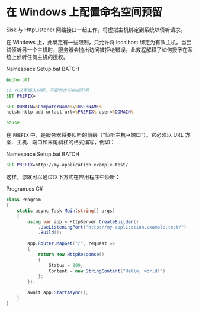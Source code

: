 # 在 Windows 上配置命名空间预留

Sisk 与 HttpListener 网络接口一起工作，将虚拟主机绑定到系统以侦听请求。

在 Windows 上，此绑定有一些限制，只允许将 localhost 绑定为有效主机。当尝试侦听另一个主机时，服务器会抛出访问被拒绝错误。此教程解释了如何授予在系统上侦听任何主机的授权。

<div class="script-header">
    <span>
        Namespace Setup.bat
    </span>
    <span>
        BATCH
    </span>
</div>

```bat
@echo off

:: 在这里插入前缀，不要包含空格或引号
SET PREFIX=

SET DOMAIN=%ComputerName%\%USERNAME%
netsh http add urlacl url=%PREFIX% user=%DOMAIN%

pause
```

在 `PREFIX` 中，是服务器将要侦听的前缀（“侦听主机->端口”）。它必须以 URL 方案、主机、端口和末尾斜杠的格式编写，例如：

<div class="script-header">
    <span>
        Namespace Setup.bat
    </span>
    <span>
        BATCH
    </span>
</div>

```bat
SET PREFIX=http://my-application.example.test/
```

这样，您就可以通过以下方式在应用程序中侦听：

<div class="script-header">
    <span>
        Program.cs
    </span>
    <span>
        C#
    </span>
</div>

```csharp
class Program
{
    static async Task Main(string[] args)
    {
        using var app = HttpServer.CreateBuilder()
            .UseListeningPort("http://my-application.example.test/")
            .Build();

        app.Router.MapGet("/", request =>
        {
            return new HttpResponse()
            {
                Status = 200,
                Content = new StringContent("Hello, world!")
            };
        });

        await app.StartAsync();
    }
}
```